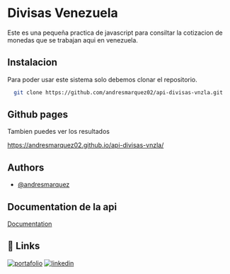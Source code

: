 # Divisas Venezuela

Este es una pequeña practica de javascript para consiltar la
cotizacion de monedas que se trabajan aqui en venezuela.




## Instalacion

Para poder usar este sistema solo debemos clonar el repositorio.

```bash
  git clone https://github.com/andresmarquez02/api-divisas-vnzla.git
```

## Github pages

Tambien puedes ver los resultados

https://andresmarquez02.github.io/api-divisas-vnzla/

## Authors

- [@andresmarquez](https://www.github.com/andresmarquez02)


## Documentation de la api

[Documentation](https://api-divisas-ve-web.pages.dev/)

## 🔗 Links
[![portafolio](https://img.shields.io/badge/my_portfolio-000?style=for-the-badge&logo=ko-fi&logoColor=white)](https://andresmarquez02.github.io/andres/)
[![linkedin](https://img.shields.io/badge/linkedin-0A66C2?style=for-the-badge&logo=linkedin&logoColor=white)](https://www.linkedin.com/in/andres-marquez-02/)
